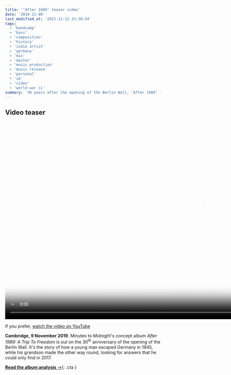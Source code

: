```yaml
---
title: '‘After 1989’ teaser video'
date: '2019-11-08'
last_modified_at: '2021-11-12 23:30:54'
tags:
  - 'bandcamp'
  - 'bass'
  - 'composition'
  - 'history'
  - 'indie artist'
  - 'germany'
  - 'mix'
  - 'master'
  - 'music production'
  - 'music release'
  - 'personal'
  - 'uk'
  - 'video'
  - 'world war ii'
summary: '30 years after the opening of the Berlin Wall, ‘After 1989’ is a real-life story about imprisonment and liberty. Watch the video teaser.'
---
```

## Video teaser

<div class="fullscreen">
  <video controls src="{{ site.url }}/assets/videos/music-video-after-1989-teaser.mp4"
    poster="{{ site.url }}/assets/videos/music-video-after-1989-teaser.jpg"
    width="1280">
    Sorry, your browser doesn't support embedded videos, but you can <a href="{{ site.url }}/assets/videos/music-video-after-1989-teaser.mp4">download it</a> and watch it with your favorite video player.
  </video>
  <p>If you prefer, <a href="https://youtu.be/q148xmdgHrY">watch the video on YouTube</a></p>
</div>

**Cambridge, 9 November 2019**. Minutes to Midnight's concept album _After 1989: A Trip To Freedom_ is out on the 30<sup>th</sup> anniversary of the opening of the Berlin Wall. It's the story of how a young man escaped Germany in 1945, while his grandson made the other way round, looking for answers that he could only find in 2017.

[**Read the album analysis**&nbsp;&rarr;](/blog/after-1989/){: .cta }